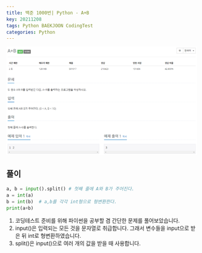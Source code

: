 ```yaml
---
title: 백준 1000번| Python - A+B
key: 20211208
tags: Python BAEKJOON CodingTest
categories: Python
---
```


![bj1](/assets/images/post/2021-12-08-bj1.png)

## 풀이
~~~python
a, b = input().split() # 첫째 줄에 A와 B가 주어진다.
a = int(a)
b = int(b)	# a,b를 각각 int형으로 형변환한다.
print(a+b)
~~~ 

1. 코딩테스트 준비를 위해 파이썬을 공부할 겸 간단한 문제를 풀어보았습니다.  
2. input()은 입력되는 모든 것을 문자열로 취급합니다. 그래서 변수들을 input으로 받은 뒤 int로 형변환하였습니다.  
3. split()은 input()으로 여러 개의 값을 받을 때 사용합니다.  
